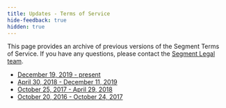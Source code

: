 ```yaml
---
title: Updates - Terms of Service
hide-feedback: true
hidden: true
---
```


This page provides an archive of previous versions of the Segment Terms of Service. If you have any questions, please contact the [Segment Legal team](mailto:legal@segment.com).

* [December 19, 2019 - present](/docs/legal/)
* [April 30, 2018 - December 11, 2019](/docs/legal/terms-2018)
* [October 25, 2017 - April 29, 2018](/docs/legal/terms-2017)
* [October 20, 2016 - October 24, 2017](/docs/legal/terms-2016)
